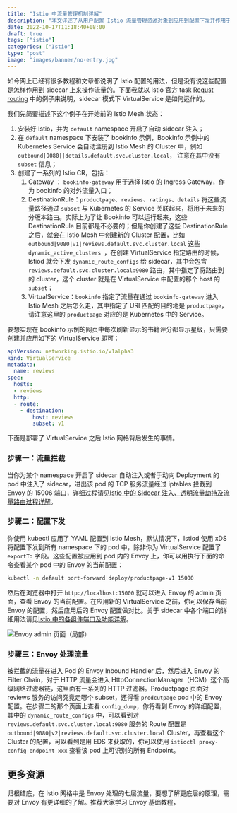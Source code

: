 ```yaml
---
title: "Istio 中流量管理机制详解"
description: "本文详述了从用户配置 Istio 流量管理资源对象到应用到配置下发并作用于 Envoy 的全过程。"
date: 2022-10-17T11:18:40+08:00
draft: true
tags: ["istio"]
categories: ["Istio"]
type: "post"
image: "images/banner/no-entry.jpg"
---
```


如今网上已经有很多教程和文章都说明了 Istio 配置的用法，但是没有说这些配置是怎样作用到 sidecar 上来操作流量的。下面我就以 Istio 官方 task [Requst routing](https://istio.io/latest/docs/tasks/traffic-management/request-routing/) 中的例子来说明，sidecar 模式下 VirtualService 是如何运作的。

我们先简要描述下这个例子在开始前的 Istio Mesh 状态：

1. 安装好 Istio，并为 `default` namespace 开启了自动 sidecar 注入；
2. 在 `default` namespace 下安装了 bookinfo 示例，Bookinfo 示例中的 Kubernetes Service 会自动注册到 Istio Mesh 的 Cluster 中，例如 `outbound|9080||details.default.svc.cluster.local`， 注意在其中没有 `subset` 信息；
3. 创建了一系列的 Istio CR，包括：
   1. Gateway ： `bookinfo-gateway` 用于选择 Istio 的 Ingress Gateway，作为 bookinfo 的对外流量入口；
   2. DestinationRule：`productpage`、`reviews`、`ratings`、`details` 将这些流量路径通过 `subset` 与 Kubernetes 的 Service 关联起来，将用于未来的分版本路由。实际上为了让 Bookinfo 可以运行起来，这些 DestinationRule 目前都是不必要的；但是你创建了这些 DestinationRule 之后，就会在 Istio Mesh 中创建新的 Cluster 配置，比如 `outbound|9080|v1|reviews.default.svc.cluster.local` 这些 `dynamic_active_clusters `，在创建 VirtualService 指定路由的时候，Istiod 就会下发 `dynamic_route_configs` 给 sidecar，其中会包含 `reviews.default.svc.cluster.local:9080` 路由，其中指定了将路由到的 cluster，这个 cluster 就是在 VirtualService 中配置的那个 host 的 `subset`；
   3. VirtualService：`bookinfo` 指定了流量在通过 `bookinfo-gateway` 进入 Istio Mesh 之后怎么走，其中指定了 URI 匹配的目的地是 `productpage`，请注意这里的 `productpage` 对应的是 Kubernetes 中的 Service。

要想实现在 bookinfo 示例的网页中每次刷新显示的书籍评分都显示星级，只需要创建并应用如下的 VirtualService 即可：

```yaml
apiVersion: networking.istio.io/v1alpha3
kind: VirtualService
metadata:
  name: reviews
spec:
  hosts:
  - reviews
  http:
  - route:
    - destination:
        host: reviews
        subset: v1
```

下面是部署了 VirtualService 之后 Istio 网格背后发生的事情。 

### 步骤一：流量拦截

当你为某个 namespace 开启了 sidecar 自动注入或者手动向 Deployment 的 pod 中注入了 sidecar，进出该 pod 的 TCP 服务流量经过 iptables 拦截到 Envoy 的 15006 端口，详细过程请见[Istio 中的 Sidecar 注入、透明流量劫持及流量路由过程详解](https://jimmysong.io/blog/sidecar-injection-iptables-and-traffic-routing/)。

### 步骤二：配置下发

你使用 kubectl 应用了 YAML 配置到 Istio Mesh，默认情况下，Istiod 使用 xDS 将配置下发到所有 namespace 下的 pod 中，除非你为 VirtualService 配置了 `exportTo` 字段。这些配置被应用到 pod 内的 Envoy 上，你可以用执行下面的命令查看某个 pod 中的 Envoy 的当前配置：

```bash
kubectl -n default port-forward deploy/productpage-v1 15000
```

然后在浏览器中打开 `http://localhost:15000` 就可以进入 Envoy 的 admin 页面，查看 Envoy 的当前配置。在应用新的 VirtualService 之前，你可以保存当前 Envoy 的配置，然后应用后的 Envoy 配置做对比。关于 sidecar 中各个端口的详细用法请见[Istio 中的各组件端口及功能详解](https://jimmysong.io/blog/istio-components-and-ports/)。

![Envoy admin 页面（局部）](https://tva1.sinaimg.cn/large/008vxvgGgy1h72l9to87tj30u013w79q.jpg)

### 步骤三：Envoy 处理流量

被拦截的流量在进入 Pod 的 Envoy Inbound Handler 后，然后进入 Envoy 的 Filter Chain，对于 HTTP 流量会进入 HttpConnectionManager（HCM）这个高级网络过滤器链，这里面有一系列的 HTTP 过滤器。Productpage 页面对 reviews 服务的访问究竟走哪个 subset，还得看 `prodcutpage` pod 中的 Envoy 配置。在步骤二的那个页面上查看 `config_dump`，你将看到 Envoy 的详细配置，其中的 `dynamic_route_configs` 中，可以看到对 `reviews.default.svc.cluster.local:9080` 服务的 Route 配置是 `outbound|9080|v2|reviews.default.svc.cluster.local` Cluster，再查看这个 Cluster 的配置，可以看到是用 EDS 来获取的，你可以使用 `istioctl proxy-config endpoint xxx` 查看该 pod 上可识别的所有 Endpoint。

## 更多资源

归根结底，在 Istio 网格中是 Envoy 处理的七层流量，要想了解更底层的原理，需要对 Envoy 有更详细的了解。推荐大家学习 Envoy 基础教程，